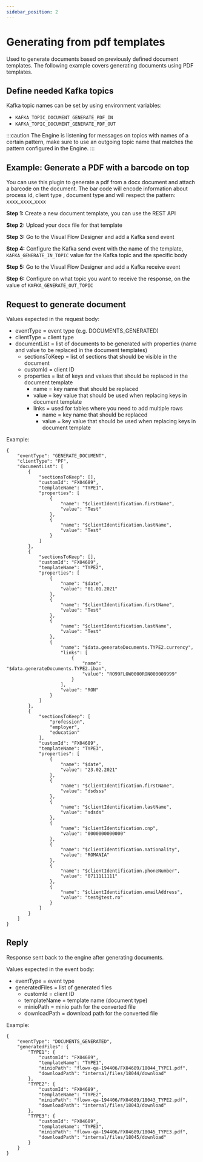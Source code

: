 ```yaml
---
sidebar_position: 2
---
```


# Generating from pdf templates

Used to generate documents based on previously defined document templates. The following example covers generating documents using PDF templates.

## Define needed Kafka topics

Kafka topic names can be set by using environment variables:

* `KAFKA_TOPIC_DOCUMENT_GENERATE_PDF_IN`
* `KAFKA_TOPIC_DOCUMENT_GENERATE_PDF_OUT`

:::caution
The Engine is listening for messages on topics with names of a certain pattern, make sure to use an outgoing topic name that matches the pattern configured in the Engine.
:::

## Example: Generate a PDF with a barcode on top

You can use this plugin to generate a pdf from a docx document and attach a barcode on the document. The bar code will encode information about process id, client type , document type and will respect the pattern: xxxx\_xxxx\_xxxx

**Step 1:** Create a new document template, you can use the REST API

**Step 2:** Upload your docx file for that template

**Step 3:** Go to the Visual Flow Designer and add a Kafka send event

**Step 4:** Configure the Kafka send event with the name of the template, `KAFKA_GENERATE_IN_TOPIC` value for the Kafka topic and the specific body

**Step 5:** Go to the Visual Flow Designer and add a Kafka receive event

**Step 6:** Configure on what topic you want to receive the response, on the value of `KAFKA_GENERATE_OUT_TOPIC`

## Request to generate document

Values expected in the request body:

* eventType = event type (e.g. DOCUMENTS\_GENERATED)
* clientType = client type
* documentList = list of documents to be generated with properties (name and value to be replaced in the document templates)
  * sectionsToKeep = list of sections that should be visible in the document
  * customId = client ID
  * properties = list of keys and values that should be replaced in the document template
    * name = key name that should be replaced
    * value = key value that should be used when replacing keys in document template
    * links = used for tables where you need to add multiple rows
      * name = key name that should be replaced
      * value = key value that should be used when replacing keys in document template

Example:

```
{
    "eventType": "GENERATE_DOCUMENT",
    "clientType": "PF",
    "documentList": [
        {
            "sectionsToKeep": [],
            "customId": "FX04689",
            "templateName": "TYPE1",
            "properties": [
                {
                    "name": "$clientIdentification.firstName",
                    "value": "Test"
                },
                {
                    "name": "$clientIdentification.lastName",
                    "value": "Test"
                }
            ]
        },
        {
            "sectionsToKeep": [],
            "customId": "FX04689",
            "templateName": "TYPE2",
            "properties": [
                {
                    "name": "$date",
                    "value": "01.01.2021"
                },
                {
                    "name": "$clientIdentification.firstName",
                    "value": "Test"
                },
                {
                    "name": "$clientIdentification.lastName",
                    "value": "Test"
                },
                {
                    "name": "$data.generateDocuments.TYPE2.currency",
                    "links": [
                        {
                            "name": "$data.generateDocuments.TYPE2.iban",
                            "value": "RO99FLOW0000RON000009999"
                        }
                    ],
                    "value": "RON"
                }
            ]
        },
        {
            "sectionsToKeep": [
                "profession",
                "employer",
                "education"
            ],
            "customId": "FX04689",
            "templateName": "TYPE3",
            "properties": [
                {
                    "name": "$date",
                    "value": "23.02.2021"
                },
                {
                    "name": "$clientIdentification.firstName",
                    "value": "dsdsss"
                },
                {
                    "name": "$clientIdentification.lastName",
                    "value": "sdsds"
                },
                {
                    "name": "$clientIdentification.cnp",
                    "value": "0000000000000"
                },
                {
                    "name": "$clientIdentification.nationality",
                    "value": "ROMANIA"
                },
                {
                    "name": "$clientIdentification.phoneNumber",
                    "value": "0711111111"
                },
                {
                    "name": "$clientIdentification.emailAddress",
                    "value": "test@test.ro"
                }
            ]
        }
    ]
}
```

## Reply

Response sent back to the engine after generating documents.

Values expected in the event body:

* eventType = event type
* generatedFiles = list of generated files
  * customId = client ID
  * templateName = template name (document type)
  * minioPath = minio path for the converted file
  * downloadPath = download path for the converted file

Example:

```
{
    "eventType": "DOCUMENTS_GENERATED",
    "generatedFiles": {
        "TYPE1": {
            "customId": "FX04689",
            "templateName": "TYPE1",
            "minioPath": "flowx-qa-194406/FX04689/18044_TYPE1.pdf",
            "downloadPath": "internal/files/18044/download"
        },
        "TYPE2": {
            "customId": "FX04689",
            "templateName": "TYPE2",
            "minioPath": "flowx-qa-194406/FX04689/18043_TYPE2.pdf",
            "downloadPath": "internal/files/18043/download"
        },
        "TYPE3": {
            "customId": "FX04689",
            "templateName": "TYPE3",
            "minioPath": "flowx-qa-194406/FX04689/18045_TYPE3.pdf",
            "downloadPath": "internal/files/18045/download"
        }
    }
}
```